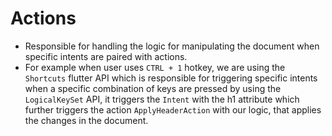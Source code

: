 # Actions

- Responsible for handling the logic for manipulating the document when specific intents are paired with actions.
- For example when user uses `CTRL + 1` hotkey, we are using the `Shortcuts` flutter API which is responsible for triggering specific intents when a specific combination of keys are pressed by using the `LogicalKeySet` API, it triggers the `Intent` with the h1 attribute which further triggers the action `ApplyHeaderAction` with our logic, that applies the changes in the document.